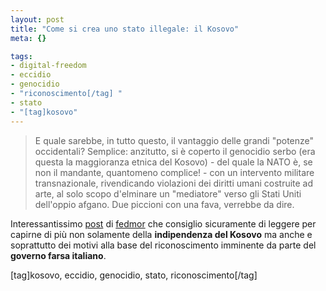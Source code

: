 ```yaml
--- 
layout: post
title: "Come si crea uno stato illegale: il Kosovo"
meta: {}

tags: 
- digital-freedom
- eccidio
- genocidio
- "riconoscimento[/tag] "
- stato
- "[tag]kosovo"
---
```

> E quale sarebbe, in tutto questo, il vantaggio delle grandi "potenze" occidentali? Semplice: anzitutto, si è coperto il genocidio serbo (era questa la maggioranza etnica del Kosovo) - del quale la NATO è, se non il mandante, quantomeno complice! - con un intervento militare transnazionale, rivendicando violazioni dei diritti umani costruite ad arte, al solo scopo d'elminare un "mediatore" verso gli Stati Uniti dell'oppio afgano. Due piccioni con una fava, verrebbe da dire.  
  
Interessantissimo [post][1] di [fedmor][1] che consiglio sicuramente di leggere per capirne di più non solamente della **indipendenza del Kosovo** ma anche e soprattutto dei motivi alla base del riconoscimento imminente da parte del **governo farsa italiano**.  
  
[tag]kosovo, eccidio, genocidio, stato, riconoscimento[/tag]

[1]: http://fedmor.blogspot.com/2008/02/lindipendenza-del-kosovo-ecco-come-si.html 
